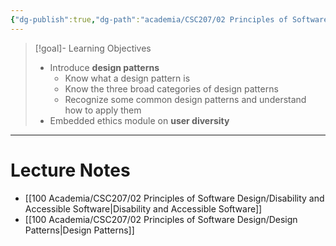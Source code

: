 ```yaml
---
{"dg-publish":true,"dg-path":"academia/CSC207/02 Principles of Software Design/Week 9 - Disability and Accessible Software (Ethics) 2, More Design Patterns.md","permalink":"/academia/csc-207/02-principles-of-software-design/week-9-disability-and-accessible-software-ethics-2-more-design-patterns/","tags":["cs","java","lecture","note","university"],"created":"2024-11-14T13:41:58.401-05:00","updated":"2024-12-01T04:13:26.034-05:00"}
---
```



> [!goal]- Learning Objectives
> - Introduce **design patterns**
>     - Know what a design pattern is
>     - Know the three broad categories of design patterns
>     - Recognize some common design patterns and understand how to apply them
> - Embedded ethics module on **user diversity**

---

# Lecture Notes

- [[100 Academia/CSC207/02 Principles of Software Design/Disability and Accessible Software\|Disability and Accessible Software]]
- [[100 Academia/CSC207/02 Principles of Software Design/Design Patterns\|Design Patterns]]
